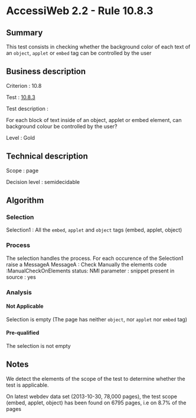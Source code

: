 # AccessiWeb 2.2 - Rule 10.8.3

## Summary

This test consists in checking whether the background color of each text
of an `object`, `applet` or `embed` tag can be controlled by the user

## Business description

Criterion : 10.8

Test : [10.8.3](http://accessiweb.org/index.php/accessiweb-22-english-version.html#test-10-8-3)

Test description :

For each block of text inside of an object, applet or embed element, can
background colour be controlled by the user?

Level : Gold

## Technical description

Scope : page

Decision level :
semidecidable

## Algorithm

### Selection

Selection1 : All the `embed`, `applet` and `object` tags (embed,
applet, object)

### Process

The selection handles the process. For each occurence of the Selection1
raise a MessageA MessageA : Check Manually the elements code
:ManualCheckOnElements status: NMI parameter : snippet present in source
: yes

### Analysis

#### Not Applicable

Selection is empty (The page has neither `object`, nor `applet` nor
`embed` tag)

#### Pre-qualified

The selection is not empty

## Notes

We detect the elements of the scope of the test to determine whether the
test is applicable.

On latest webdev data set (2013-10-30, 78,000 pages), the test scope
(embed, applet, object) has been found on 6795 pages, i.e on 8.7% of the
pages
